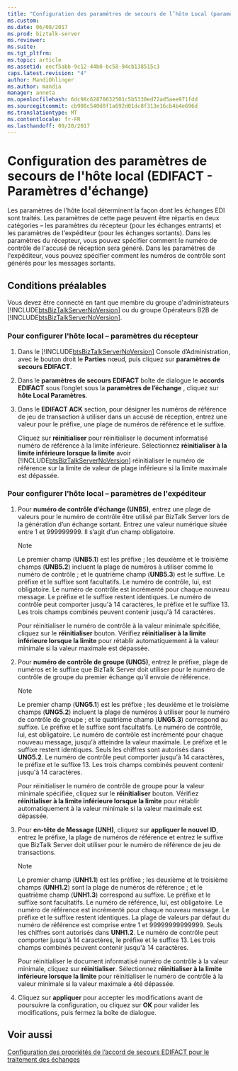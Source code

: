 ```yaml
---
title: "Configuration des paramètres de secours de l’hôte Local (paramètres d’échange EDIFACT) | Documents Microsoft"
ms.custom: 
ms.date: 06/08/2017
ms.prod: biztalk-server
ms.reviewer: 
ms.suite: 
ms.tgt_pltfrm: 
ms.topic: article
ms.assetid: eecf5abb-9c12-44b0-bc58-94cb138515c3
caps.latest.revision: "4"
author: MandiOhlinger
ms.author: mandia
manager: anneta
ms.openlocfilehash: 6dc98c62870632501c5b5330ed72ad5aee971fdd
ms.sourcegitcommit: cb908c540d8f1a692d01dc8f313e16cb4b4e696d
ms.translationtype: MT
ms.contentlocale: fr-FR
ms.lasthandoff: 09/20/2017
---
```

# <a name="configuring-fallback-local-host-settings-edifact-interchange-settings"></a>Configuration des paramètres de secours de l'hôte local (EDIFACT - Paramètres d'échange)
Les paramètres de l'hôte local déterminent la façon dont les échanges EDI sont traités. Les paramètres de cette page peuvent être répartis en deux catégories – les paramètres du récepteur (pour les échanges entrants) et les paramètres de l'expéditeur (pour les échanges sortants). Dans les paramètres du récepteur, vous pouvez spécifier comment le numéro de contrôle de l'accusé de réception sera généré. Dans les paramètres de l'expéditeur, vous pouvez spécifier comment les numéros de contrôle sont générés pour les messages sortants.  
  
## <a name="prerequisites"></a>Conditions préalables  
 Vous devez être connecté en tant que membre du groupe d'administrateurs [!INCLUDE[btsBizTalkServerNoVersion](../includes/btsbiztalkservernoversion-md.md)] ou du groupe Opérateurs B2B de  [!INCLUDE[btsBizTalkServerNoVersion](../includes/btsbiztalkservernoversion-md.md)].  
  
### <a name="to-configure-local-host--receivers-settings"></a>Pour configurer l'hôte local – paramètres du récepteur  
  
1.  Dans le [!INCLUDE[btsBizTalkServerNoVersion](../includes/btsbiztalkservernoversion-md.md)] Console d’Administration, avec le bouton droit le **Parties** nœud, puis cliquez sur **paramètres de secours EDIFACT**.  
  
2.  Dans le **paramètres de secours EDIFACT** boîte de dialogue le **accords EDIFACT** sous l’onglet sous la **paramètres de l’échange** , cliquez sur **hôte Local Paramètres**.  
  
3.  Dans le **EDIFACT ACK** section, pour désigner les numéros de référence de jeu de transaction à utiliser dans un accusé de réception, entrez une valeur pour le préfixe, une plage de numéros de référence et le suffixe.  
  
     Cliquez sur **réinitialiser** pour réinitialiser le document informatisé numéro de référence à la limite inférieure. Sélectionnez **réinitialiser à la limite inférieure lorsque la limite** avoir [!INCLUDE[btsBizTalkServerNoVersion](../includes/btsbiztalkservernoversion-md.md)] réinitialiser le numéro de référence sur la limite de valeur de plage inférieure si la limite maximale est dépassée.  
  
### <a name="to-configure-local-host--senders-settings"></a>Pour configurer l'hôte local – paramètres de l'expéditeur  
  
1.  Pour **numéro de contrôle d’échange (UNB5)**, entrez une plage de valeurs pour le numéro de contrôle être utilisé par BizTalk Server lors de la génération d’un échange sortant. Entrez une valeur numérique située entre 1 et 999999999. Il s’agit d’un champ obligatoire.  
  
    > [!NOTE]
    >  Le premier champ (**UNB5.1**) est les préfixe ; les deuxième et le troisième champs (**UNB5.2**) incluent la plage de numéros à utiliser comme le numéro de contrôle ; et le quatrième champ (**UNB5.3**) est le suffixe. Le préfixe et le suffixe sont facultatifs. Le numéro de contrôle, lui, est obligatoire. Le numéro de contrôle est incrémenté pour chaque nouveau message. Le préfixe et le suffixe restent identiques. Le numéro de contrôle peut comporter jusqu'à 14 caractères, le préfixe et le suffixe 13. Les trois champs combinés peuvent contenir jusqu'à 14 caractères.  
    >   
    >  Pour réinitialiser le numéro de contrôle à la valeur minimale spécifiée, cliquez sur le **réinitialiser** bouton. Vérifiez **réinitialiser à la limite inférieure lorsque la limite** pour rétablir automatiquement à la valeur minimale si la valeur maximale est dépassée.  
  
2.  Pour **numéro de contrôle de groupe (UNG5)**, entrez le préfixe, plage de numéros et le suffixe que BizTalk Server doit utiliser pour le numéro de contrôle de groupe du premier échange qu’il envoie de référence.  
  
    > [!NOTE]
    >  Le premier champ (**UNG5.1**) est les préfixe ; les deuxième et le troisième champs (**UNG5.2**) incluent la plage de numéros à utiliser pour le numéro de contrôle de groupe ; et le quatrième champ (**UNG5.3**) correspond au suffixe. Le préfixe et le suffixe sont facultatifs. Le numéro de contrôle, lui, est obligatoire. Le numéro de contrôle est incrémenté pour chaque nouveau message, jusqu'à atteindre la valeur maximale. Le préfixe et le suffixe restent identiques. Seuls les chiffres sont autorisés dans **UNG5.2**. Le numéro de contrôle peut comporter jusqu'à 14 caractères, le préfixe et le suffixe 13. Les trois champs combinés peuvent contenir jusqu'à 14 caractères.  
    >   
    >  Pour réinitialiser le numéro de contrôle de groupe pour la valeur minimale spécifiée, cliquez sur le **réinitialiser** bouton. Vérifiez **réinitialiser à la limite inférieure lorsque la limite** pour rétablir automatiquement à la valeur minimale si la valeur maximale est dépassée.  
  
3.  Pour **en-tête de Message (UNH)**, cliquez sur **appliquer le nouvel ID**, entrez le préfixe, la plage de numéros de référence et entrez le suffixe que BizTalk Server doit utiliser pour le numéro de référence de jeu de transactions.  
  
    > [!NOTE]
    >  Le premier champ (**UNH1.1**) est les préfixe ; les deuxième et le troisième champs (**UNH1.2**) sont la plage de numéros de référence ; et le quatrième champ (**UNH1.3**) correspond au suffixe. Le préfixe et le suffixe sont facultatifs. Le numéro de référence, lui, est obligatoire. Le numéro de référence est incrémenté pour chaque nouveau message. Le préfixe et le suffixe restent identiques. La plage de valeurs par défaut du numéro de référence est comprise entre 1 et 99999999999999. Seuls les chiffres sont autorisés dans **UNH1.2**. Le numéro de contrôle peut comporter jusqu'à 14 caractères, le préfixe et le suffixe 13. Les trois champs combinés peuvent contenir jusqu'à 14 caractères.  
    >   
    >  Pour réinitialiser le document informatisé numéro de contrôle à la valeur minimale, cliquez sur **réinitialiser**. Sélectionnez **réinitialiser à la limite inférieure lorsque la limite** pour réinitialiser le numéro de contrôle à la valeur minimale si la valeur maximale a été dépassée.  
  
4.  Cliquez sur **appliquer** pour accepter les modifications avant de poursuivre la configuration, ou cliquez sur **OK** pour valider les modifications, puis fermez la boîte de dialogue.  
  
## <a name="see-also"></a>Voir aussi  
 [Configuration des propriétés de l’accord de secours EDIFACT pour le traitement des échanges](../core/configuring-edifact-fallback-agreement-properties-for-interchange-processing.md)